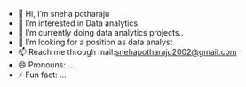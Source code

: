 - 👋 Hi, I’m sneha potharaju
- 👀 I’m interested in Data analytics 
- 🌱 I’m currently doing data analytics projects..
- 💞️ I’m looking for a position as data analyst
- 📫 Reach me through mail:snehapotharaju2002@gmail.com
- 😄 Pronouns: ...
- ⚡ Fun fact: ...

<!---
snehapotharaju/snehapotharaju is a ✨ special ✨ repository because its `README.md` (this file) appears on your GitHub profile.
You can click the Preview link to take a look at your changes.
--->
